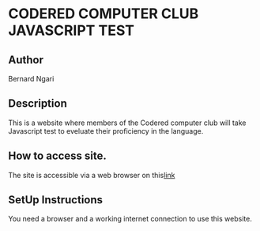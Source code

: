 # CODERED COMPUTER CLUB JAVASCRIPT TEST

## Author
Bernard Ngari

## Description
This is a website where members of the Codered computer club will take Javascript test to eveluate their proficiency in the language.

## How to access site.
The site is accessible via a web browser on this[link](https://bernardngari.github.io/week-3-IP/)

## SetUp Instructions

You need a browser and a working internet connection to use this website.